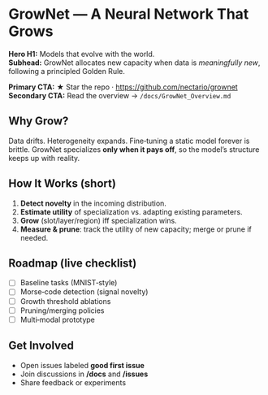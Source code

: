 # GrowNet — A Neural Network That Grows

**Hero H1:** Models that evolve with the world.  
**Subhead:** GrowNet allocates new capacity when data is *meaningfully new*, following a principled Golden Rule.

**Primary CTA:** ★ Star the repo · https://github.com/nectario/grownet  
**Secondary CTA:** Read the overview → `/docs/GrowNet_Overview.md`

## Why Grow?
Data drifts. Heterogeneity expands. Fine‑tuning a static model forever is brittle. GrowNet specializes **only when it pays off**, so the model’s structure keeps up with reality.

## How It Works (short)
1. **Detect novelty** in the incoming distribution.
2. **Estimate utility** of specialization vs. adapting existing parameters.
3. **Grow** (slot/layer/region) iff specialization wins.
4. **Measure & prune**: track the utility of new capacity; merge or prune if needed.

## Roadmap (live checklist)
- [ ] Baseline tasks (MNIST‑style)
- [ ] Morse‑code detection (signal novelty)
- [ ] Growth threshold ablations
- [ ] Pruning/merging policies
- [ ] Multi‑modal prototype

## Get Involved
- Open issues labeled **good first issue**
- Join discussions in **/docs** and **/issues**
- Share feedback or experiments
